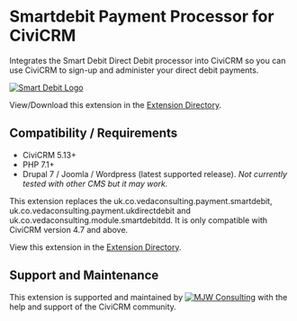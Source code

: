 # Smartdebit Payment Processor for CiviCRM

Integrates the Smart Debit Direct Debit processor into CiviCRM so you can use CiviCRM to sign-up and administer your direct debit payments.

[![Smart Debit Logo](/images/smartdebit.png)](https://www.smartdebit.co.uk/)

View/Download this extension in the [Extension Directory](https://civicrm.org/extensions/smartdebit-direct-debit).

## Compatibility / Requirements
* CiviCRM 5.13+
* PHP 7.1+
* Drupal 7 / Joomla / Wordpress (latest supported release). *Not currently tested with other CMS but it may work.*

This extension replaces the uk.co.vedaconsulting.payment.smartdebit, uk.co.vedaconsulting.payment.ukdirectdebit and uk.co.vedaconsulting.module.smartdebitdd.  It is only compatible with CiviCRM version 4.7 and above.

View this extension in the [Extension Directory](https://civicrm.org/extensions/smart-debit-direct-debit).

## Support and Maintenance
This extension is supported and maintained by [![MJW Consulting](/images/mjwconsulting.jpg)](https://www.mjwconsult.co.uk) with the help and support of the CiviCRM community.
